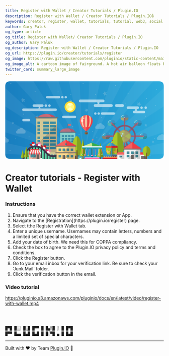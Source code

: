 ```yaml
---
title: Register with Wallet / Creator Tutorials / Plugin.IO
description: Register with Wallet / Creator Tutorials / Plugin.IOå
keywords: creator, register, wallet, tutorials, tutorial, web3, social network, nft, plugin.io, pluginio, NEKO, token, cryptocurrency, crypto
author: Gary Paluk
og_type: article
og_title: Register with Wallet/ Creator Tutorials / Plugin.IO
og_author: Gary Paluk
og_description: Register with Wallet / Creator Tutorials / Plugin.IO
og_url: https://plugin.io/creator/tutorials/register
og_image: https://raw.githubusercontent.com/pluginio/static-content/main/lang/en/docs/v1/images/header_banner.png
og_image_alt: A cartoon image of fairground. A hot air balloon floats by through an open blue sky
twitter_card: summary_large_image
---
```


![A Plugin.IO branded banner that shows a young woman in front of a vivid blue background.](https://raw.githubusercontent.com/pluginio/static-content/main/lang/en/docs/v1/images/header_banner.png)

<h1>Creator tutorials - Register with Wallet</h1>

<h3>Instructions</h3>

<ol>
    <li>Ensure that you have the correct wallet extension or App.</li>
    <li>Navigate to the [Registration](https://plugin.io/register) page.</li>
    <li>Select tthe Register with Wallet tab.</li>
    <li>Enter a unique username. Usernames may contain letters, numbers and a limited set of special characters.</li>
    <li>Add your date of birth. We need this for COPPA compliancy.</li>
    <li>Check the box to agree to the Plugin.IO privacy policy and terms and conditions.</li>
    <li>Click the Register button.</li>
    <li>Go to your email inbox for your verification link. Be sure to check your 'Junk Mail' folder.</li>
    <li>Click the verification button in the email.</li>
</ol>

<h3>Video tutorial</h3>

https://pluginio.s3.amazonaws.com/pluginio/docs/en/latest/video/register-with-wallet.mp4

<br />
<br />

```javascript
█▀█ █░░ █░█ █▀▀ █ █▄░█ ░ █ █▀█
█▀▀ █▄▄ █▄█ █▄█ █ █░▀█ ▄ █ █▄█
```
---
Built with ❤️ by Team [Plugin.IO](https://github.com/orgs/pluginio/teams/plugin-io-team/members) 🚀

<br />
<br />